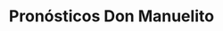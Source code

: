 ---
title: "Pronósticos Don Manuelito"
url: /villahermosa-centro-tabasco/pronosticos-don-manuelito/
shop: lotería
---